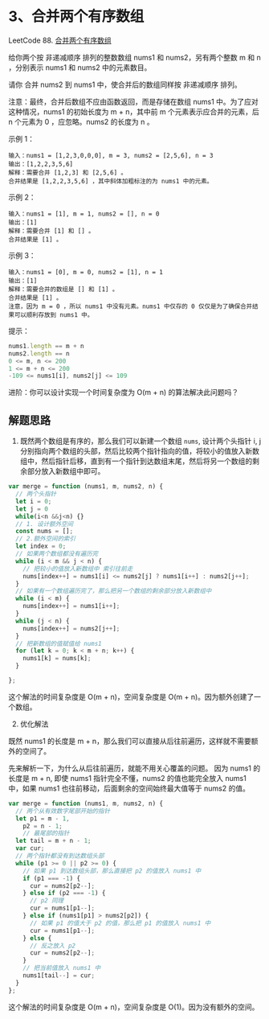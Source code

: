 # 3、合并两个有序数组


LeetCode 88. [合并两个有序数组](https://leetcode-cn.com/problems/merge-sorted-array/)

给你两个按 非递减顺序 排列的整数数组 nums1 和 nums2，另有两个整数 m 和 n ，分别表示 nums1 和 nums2 中的元素数目。

请你 合并 nums2 到 nums1 中，使合并后的数组同样按 非递减顺序 排列。

注意：最终，合并后数组不应由函数返回，而是存储在数组 nums1 中。为了应对这种情况，nums1 的初始长度为 m + n，其中前 m 个元素表示应合并的元素，后 n 个元素为 0 ，应忽略。nums2 的长度为 n 。

 



示例 1：

```
输入：nums1 = [1,2,3,0,0,0], m = 3, nums2 = [2,5,6], n = 3
输出：[1,2,2,3,5,6]
解释：需要合并 [1,2,3] 和 [2,5,6] 。
合并结果是 [1,2,2,3,5,6] ，其中斜体加粗标注的为 nums1 中的元素。
```

示例 2：

```
输入：nums1 = [1], m = 1, nums2 = [], n = 0
输出：[1]
解释：需要合并 [1] 和 [] 。
合并结果是 [1] 。
```

示例 3：

```
输入：nums1 = [0], m = 0, nums2 = [1], n = 1
输出：[1]
解释：需要合并的数组是 [] 和 [1] 。
合并结果是 [1] 。
注意，因为 m = 0 ，所以 nums1 中没有元素。nums1 中仅存的 0 仅仅是为了确保合并结果可以顺利存放到 nums1 中。
```
 

提示：

```js
nums1.length == m + n
nums2.length == n
0 <= m, n <= 200
1 <= m + n <= 200
-109 <= nums1[i], nums2[j] <= 109
```
 

进阶：你可以设计实现一个时间复杂度为 O(m + n) 的算法解决此问题吗？


##  解题思路

1. 既然两个数组是有序的，那么我们可以新建一个数组 `nums`, 设计两个头指针 i, j 分别指向两个数组的头部，然后比较两个指针指向的值，将较小的值放入新数组中，然后指针后移，直到有一个指针到达数组末尾，然后将另一个数组的剩余部分放入新数组中即可。

```js
var merge = function (nums1, m, nums2, n) {
  // 两个头指针
  let i = 0;
  let j = 0
  while(i<n &&j<n) {}
  // 1. 设计额外空间
  const nums = [];
  // 2.额外空间的索引
  let index = 0;
  // 如果两个数组都没有遍历完
  while (i < m && j < n) {
    // 把较小的值放入新数组中 索引往前走
    nums[index++] = nums1[i] <= nums2[j] ? nums1[i++] : nums2[j++];
  }
  // 如果有一个数组遍历完了，那么把另一个数组的剩余部分放入新数组中
  while (i < m) {
    nums[index++] = nums1[i++];
  }
  while (j < n) {
    nums[index++] = nums2[j++];
  }
  // 把新数组的值赋值给 nums1
  for (let k = 0; k < m + n; k++) {
    nums1[k] = nums[k];
  }

};
```

这个解法的时间复杂度是 O(m + n)，空间复杂度是 O(m + n)。因为额外创建了一个数组。

2. 优化解法

既然 nums1 的长度是 m + n，那么我们可以直接从后往前遍历，这样就不需要额外的空间了。

先来解析一下，为什么从后往前遍历，就能不用关心覆盖的问题。
因为 nums1 的长度是 m + n, 即使 nums1 指针完全不懂，nums2 的值也能完全放入 nums1 中，如果 nums1 也往前移动，后面剩余的空间始终最大值等于 nums2 的值。

```js
var merge = function (nums1, m, nums2, n) {
  // 两个从有效数字尾部开始的指针
  let p1 = m - 1,
    p2 = n - 1;
    // 最尾部的指针
  let tail = m + n - 1;
  var cur;
  // 两个指针都没有到达数组头部
  while (p1 >= 0 || p2 >= 0) {
    // 如果 p1 到达数组头部，那么直接把 p2 的值放入 nums1 中
    if (p1 === -1) {
      cur = nums2[p2--];
    } else if (p2 === -1) {
      // p2 同理
      cur = nums1[p1--];
    } else if (nums1[p1] > nums2[p2]) {
      // 如果 p1 的值大于 p2 的值，那么把 p1 的值放入 nums1 中
      cur = nums1[p1--];
    } else {
      // 反之放入 p2
      cur = nums2[p2--];
    }
    // 把当前值放入 nums1 中
    nums1[tail--] = cur;
  }
};
```

这个解法的时间复杂度是 O(m + n)，空间复杂度是 O(1)。因为没有额外的空间。
